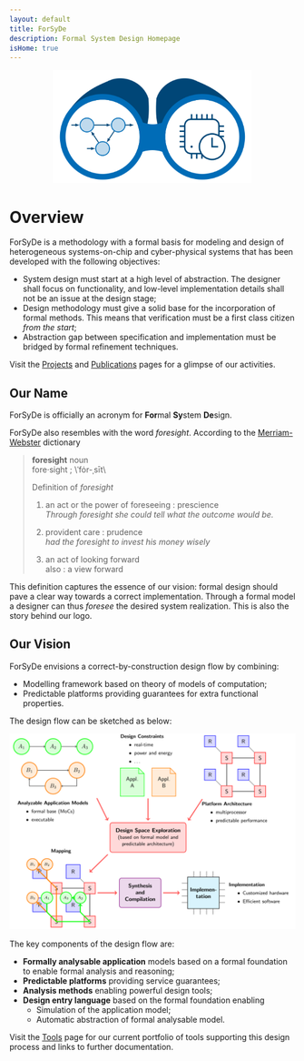 ```yaml
---
layout: default
title: ForSyDe
description: Formal System Design Homepage
isHome: true
---
```


<p align="center">
	<img width="350px" src="/assets/images/forsyde-logo.svg">
</p>

# Overview

ForSyDe is a methodology with a formal basis for modeling and design of heterogeneous systems-on-chip and cyber-physical systems that has been developed with the following objectives:

 * System design must start at a high level of abstraction. The designer shall focus on functionality, and low-level implementation details shall not be an issue at the design stage;
 * Design methodology must give a solid base for the incorporation of formal methods. This means that verification must be a first class citizen _from the start_;
 * Abstraction gap between specification and implementation must be bridged by formal refinement techniques.
 
Visit the [Projects](tools.html) and [Publications](publications.html) pages for a glimpse of our activities.
 
## Our Name

ForSyDe is officially an acronym for **For**mal **Sy**stem **De**sign.

ForSyDe also resembles with the word _foresight_. According to the [Merriam-Webster](https://www.merriam-webster.com/dictionary/foresight) dictionary

> **foresight** noun  
> fore·​sight ; \ˈfȯr-ˌsīt\
>
> Definition of _foresight_ 
>
> 1. an act or the power of foreseeing : prescience   
>    _Through foresight she could tell what the outcome would be._
>
> 2. provident care : prudence  
>    _had the foresight to invest his money wisely_
>
> 3. an act of looking forward  
>    also : a view forward

This definition captures the essence of our vision: formal design should pave a clear way towards a correct implementation. Through a formal model a designer can thus _foresee_ the desired system realization. This is also the story behind our logo.
	
## Our Vision

ForSyDe envisions a correct-by-construction design flow by combining:

 * Modelling framework based on theory of models of computation;
 * Predictable platforms providing guarantees for extra functional properties.

The design flow can be sketched as below:

<p align="center">
	<img src="/assets/images/forsyde-design-flow.svg">
</p>

The key components of the design flow are:

 * **Formally analysable application** models based on a formal foundation to enable formal analysis and reasoning;
 * **Predictable platforms** providing service guarantees;
 * **Analysis methods** enabling powerful design tools;
 * **Design entry language** based on the formal foundation enabling
   - Simulation of the application model;
   - Automatic abstraction of formal analysable model.

Visit the [Tools](tools.html) page for our current portfolio of tools supporting this design process and links to further documentation.
